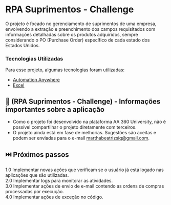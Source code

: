 # RPA Suprimentos - Challenge

O projeto é focado no gerenciamento de suprimentos de uma empresa, envolvendo a extração e preenchimento dos campos requisitados com informações detalhadas sobre os produtos adquiridos, sempre considerando o PO (Purchase Order) específico de cada estado dos Estados Unidos.

### Tecnologias Utilizadas

Para esse projeto, algumas tecnologias foram utilizadas:

* [Automation Anywhere](https://www.automationanywhere.com/)
* [Excel]()

## 📌 (RPA Suprimentos - Challenge) - Informações importantes sobre a aplicação

* Como o projeto foi desenvolvido na plataforma AA 360 University, não é possível compartilhar o projeto diretamente com terceiros.
* O projeto ainda está em fase de melhorias. Sugestões são aceitas e podem ser enviadas para o e-mail marthabeatrizsiq@gmail.com.

## ⏭️ Próximos passos

1.0 Implementar novas ações que verificam se o usuário já está logado nas aplicações que são utilizadas. <br/>
2.0 Implementar logs para monitorar as atividades.<br/>
3.0 Implementar ações de envio de e-mail contendo as ordens de compras processadas por execução. <br/>
4.0 Implementar ações de exceção no código. <br/>
